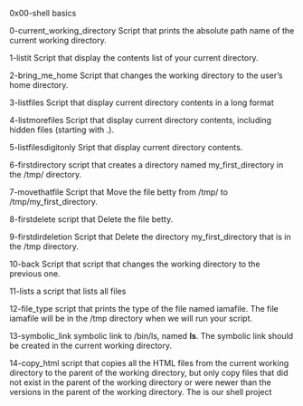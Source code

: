 0x00-shell basics

0-current_working_directory
Script that prints the absolute path name of the current working directory.

1-listit
Script that display the contents list of your current directory.

2-bring_me_home
Script that changes the working directory to the user’s home directory.

3-listfiles
Script that display current directory contents in a long format

4-listmorefiles
Script that display current directory contents, including hidden files (starting with .).

5-listfilesdigitonly
Sript that display current directory contents.

6-firstdirectory
script that creates a directory named my_first_directory in the /tmp/ directory.

7-movethatfile
Script that Move the file betty from /tmp/ to /tmp/my_first_directory.

8-firstdelete
script that Delete the file betty.

9-firstdirdeletion
Script that Delete the directory my_first_directory that is in the /tmp directory.

10-back
Script that script that changes the working directory to the previous one.

11-lists
a script that lists all files

12-file_type
script that prints the type of the file named iamafile. The file iamafile will be in the /tmp directory when we will run your script.

13-symbolic_link
symbolic link to /bin/ls, named __ls__. The symbolic link should be created in the current working directory.

14-copy_html
script that copies all the HTML files from the current working directory to the parent of the working directory, but only copy files that did not exist in the parent of the working directory or were newer than the versions in the parent of the working directory.
The is our shell project 
